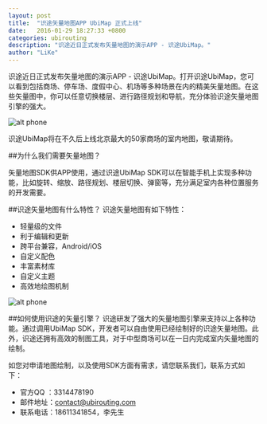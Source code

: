 ```yaml
---
layout: post
title:  "识途矢量地图APP UbiMap 正式上线"
date:   2016-01-29 18:27:33 +0800
categories: ubirouting
description: "识途近日正式发布矢量地图的演示APP - 识途UbiMap。"
author: "LiKe"
---
```


识途近日正式发布矢量地图的演示APP - 识途UbiMap。打开识途UbiMap，您可以看到包括商场、停车场、度假中心、机场等多种场景在内的精美矢量地图。在这些矢量图中，你可以任意切换楼层、进行路径规划和导航，充分体验识途矢量地图引擎的强大。

![alt phone](http://ubirouting.com/imageUse/ubimapdemo.png)

识途UbiMap将在不久后上线北京最大的50家商场的室内地图，敬请期待。

##为什么我们需要矢量地图？

矢量地图SDK供APP使用，通过识途UbiMap SDK可以在智能手机上实现多种功能，比如旋转、缩放、路径规划、楼层切换、弹窗等，充分满足室内各种位置服务的开发需要。

##识途矢量地图有什么特性？
识途矢量地图有如下特性：

- 轻量级的文件
- 利于编辑和更新
- 跨平台兼容，Android/iOS
- 自定义配色
- 丰富素材库
- 自定义主题
- 高效地绘图机制

![alt phone](http://ubirouting.com/imageUse/ubimapmarks.png)

##如何使用识途的矢量引擎？
识途研发了强大的矢量地图引擎来支持以上各种功能。通过调用UbiMap SDK，开发者可以自由使用已经绘制好的识途矢量地图。此外，识途还拥有高效的制图工具，对于中型商场可以在一日内完成室内矢量地图的绘制。

如您对申请地图绘制，以及使用SDK方面有需求，请您联系我们，联系方式如下：
- 官方QQ ：3314478190
- 邮件地址：contact@ubirouting.com
- 联系电话：18611341854，李先生


